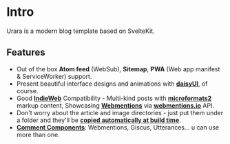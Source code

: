 # Intro

Urara is a modern blog template based on SvelteKit.

## Features

- Out of the box **Atom feed** (WebSub), **Sitemap**, **PWA** (Web app manifest & ServiceWorker) support.
- Present beautiful interface designs and animations with [**daisyUI**](https://github.com/saadeghi/daisyui), of course.
- Good [**IndieWeb**](https://indieweb.org/) Compatibility - Multi-kind posts with [**microformats2**](https://microformats.org/) markup content, Showcasing [**Webmentions**](https://indieweb.org/Webmention) via [**webmentions.io**](https://webmentions.io) API.
- Don't worry about the article and image directories - just put them under a folder and they'll be [**copied automatically at build time**](https://github.com/importantimport/urara/blob/main/urara.ts).
- [**Comment Components**](https://github.com/importantimport/urara/tree/main/src/lib/components/comments): Webmentions, Giscus, Utterances... u can use more than one.
